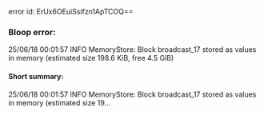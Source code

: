 error id: ErUx6OEuiSsifzn1ApTCOQ==
### Bloop error:

25/06/18 00:01:57 INFO MemoryStore: Block broadcast_17 stored as values in memory (estimated size 198.6 KiB, free 4.5 GiB)
#### Short summary: 

25/06/18 00:01:57 INFO MemoryStore: Block broadcast_17 stored as values in memory (estimated size 19...